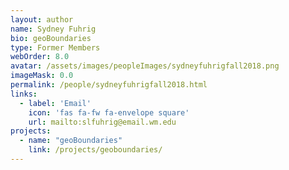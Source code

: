 ```yaml
---
layout: author
name: Sydney Fuhrig
bio: geoBoundaries
type: Former Members
webOrder: 8.0
avatar: /assets/images/peopleImages/sydneyfuhrigfall2018.png
imageMask: 0.0
permalink: /people/sydneyfuhrigfall2018.html 
links:
  - label: 'Email'
    icon: 'fas fa-fw fa-envelope square'
    url: mailto:slfuhrig@email.wm.edu
projects:
  - name: "geoBoundaries"
    link: /projects/geoboundaries/
---
```

